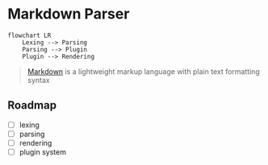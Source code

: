# Markdown Parser

```mermaid
flowchart LR
    Lexing --> Parsing
    Parsing --> Plugin
    Plugin --> Rendering
```

> [Markdown](https://en.wikipedia.org/wiki/Markdown) is a lightweight markup language with plain text formatting syntax

## Roadmap

- [ ] lexing 
- [ ] parsing
- [ ] rendering
- [ ] plugin system
